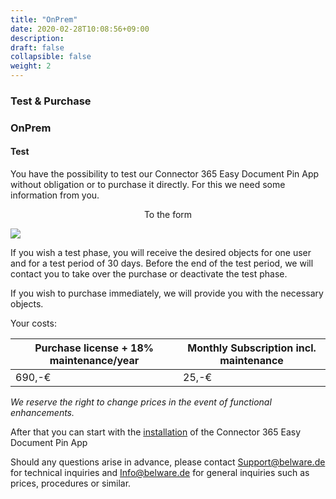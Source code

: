 ```yaml
---
title: "OnPrem"
date: 2020-02-28T10:08:56+09:00
description: 
draft: false
collapsible: false
weight: 2
---
```

### Test & Purchase

### OnPrem

#### Test
You have the possibility to test our Connector 365 Easy Document Pin App without obligation or to purchase it directly. For this we need some information from you.

<p style="text-align: center;">
To the form
</p>

[<img src="/images/apps/Forms_easy.png">](https://forms.office.com/Pages/ResponsePage.aspx?id=wbg8p1B5wk60E37fEWJ6gK10RbLPyuxOs2bKXXZxm8JUM0tNOEJVMlIxUkpOQzJTN0owME5OV0wwNy4u)

If you wish a test phase, you will receive the desired objects for one user and for a test period of 30 days. Before the end of the test period, we will contact you to take over the purchase or deactivate the test phase.

If you wish to purchase immediately, we will provide you with the necessary objects.

Your costs:

| Purchase license + 18% maintenance/year | Monthly Subscription incl. maintenance |
|-----------------------------------------|----------------------------------------|
|690,-€                                   | 25,-€                                  |

*We reserve the right to change prices in the event of functional enhancements.*

After that you can start with the [installation](/en-us/apps/easydocumentpin/first-steps/installation/) of the Connector 365 Easy Document Pin App

Should any questions arise in advance, please contact Support@belware.de for technical inquiries and Info@belware.de for general inquiries such as prices, procedures or similar.





